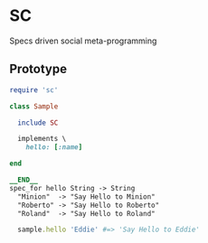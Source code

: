 # SC


Specs driven social meta-programming

## Prototype

```ruby
require 'sc'

class Sample

  include SC

  implements \
    hello: [:name]

end

__END__
spec_for hello String -> String
  "Minion"  -> "Say Hello to Minion"
  "Roberto" -> "Say Hello to Roberto"
  "Roland"  -> "Say Hello to Roland"
```

```ruby
  sample.hello 'Eddie' #=> 'Say Hello to Eddie'
```
